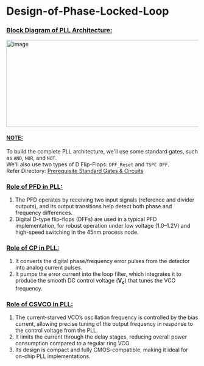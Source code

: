 # Design-of-Phase-Locked-Loop
### <ins> Block Diagram of PLL Architecture: </ins>

<img width="606" height="228" alt="image" src="https://github.com/user-attachments/assets/eb2baad3-ae12-44b9-a6c5-a3b4b14a107b" />

#### <ins>NOTE:</ins> 
To build the complete PLL architecture, we'll use some standard gates, such as `AND`, `NOR`, and `NOT`. <br>
We'll also use two types of D Flip-Flops: `DFF_Reset` and `TSPC DFF`. <br>
Refer Directory: [Prerequisite Standard Gates & Circuits](https://github.com/adityark2603/Design-of-Phase-Locked-Loop/tree/main/Prerequisite%20Standard%20Gates%20%26%20Circuits)

### <ins> Role of PFD in PLL: </ins>
1. The PFD operates by receiving two input signals (reference and divider outputs), and its output transitions help detect both phase and frequency differences.​
2. Digital D-type flip-flops (DFFs) are used in a typical PFD implementation, for robust operation under low voltage (1.0–1.2V) and high-speed switching in the 45nm process node.

### <ins> Role of CP in PLL: </ins>
1. It converts the digital phase/frequency error pulses from the detector into analog current pulses.
2. It pumps the error current into the loop filter, which integrates it to produce the smooth DC control voltage ($\boldsymbol{V}_{\mathbf{c}}$) that tunes the VCO frequency.

### <ins> Role of CSVCO in PLL:</ins>
1. The current-starved VCO’s oscillation frequency is controlled by the bias current, allowing precise tuning of the output frequency in response to the control voltage from the PLL.
2. It limits the current through the delay stages, reducing overall power consumption compared to a regular ring VCO.
3. Its design is compact and fully CMOS-compatible, making it ideal for on-chip PLL implementations.

